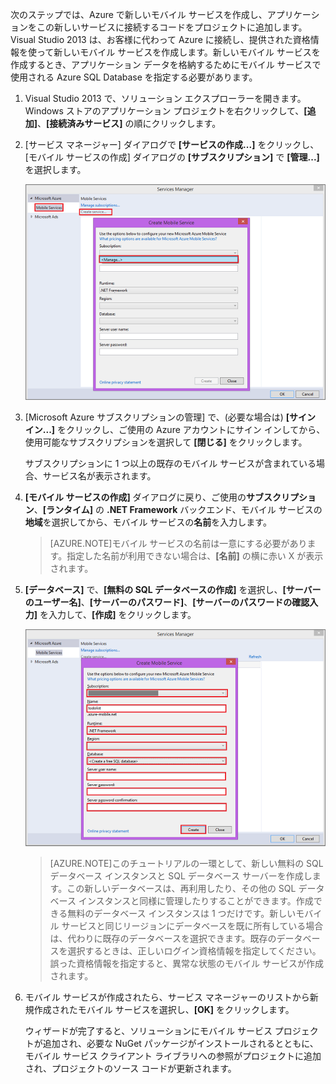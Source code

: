 

次のステップでは、Azure で新しいモバイル サービスを作成し、アプリケーションをこの新しいサービスに接続するコードをプロジェクトに追加します。Visual Studio 2013 は、お客様に代わって Azure に接続し、提供された資格情報を使って新しいモバイル サービスを作成します。新しいモバイル サービスを作成するとき、アプリケーション データを格納するためにモバイル サービスで使用される Azure SQL Database を指定する必要があります。

1. Visual Studio 2013 で、ソリューション エクスプローラーを開きます。Windows ストアのアプリケーション プロジェクトを右クリックして、**[追加]**、**[接続済みサービス]** の順にクリックします。 

2. [サービス マネージャー] ダイアログで **[サービスの作成...]** をクリックし、[モバイル サービスの作成] ダイアログの **[サブスクリプション]** で **[管理...]** を選択します。

	![サービス管理サブスクリプションの作成](./media/mobile-services-dotnet-backend-create-new-service-vs2013/mobile-create-service-from-vs2013.png)

3. [Microsoft Azure サブスクリプションの管理] で、(必要な場合は) **[サイン イン...]** をクリックし、ご使用の Azure アカウントにサイン インしてから、使用可能なサブスクリプションを選択して **[閉じる]** をクリックします。

	サブスクリプションに 1 つ以上の既存のモバイル サービスが含まれている場合、サービス名が表示されます。

5. **[モバイル サービスの作成]** ダイアログに戻り、ご使用の**サブスクリプション**、**[ランタイム]** の **.NET Framework** バックエンド、モバイル サービスの**地域**を選択してから、モバイル サービスの**名前**を入力します。

	>[AZURE.NOTE]モバイル サービスの名前は一意にする必要があります。指定した名前が利用できない場合は、**[名前]** の横に赤い X が表示されます。

6. **[データベース]** で、**[無料の SQL データベースの作成]** を選択し、**[サーバーのユーザー名]**、**[サーバーのパスワード]**、**[サーバーのパスワードの確認入力]** を入力して、**[作成]** をクリックします。

  	![VS 2013 での新しいモバイル サービスの作成](./media/mobile-services-dotnet-backend-create-new-service-vs2013/mobile-create-service-from-vs2013-2.png)

	> [AZURE.NOTE]このチュートリアルの一環として、新しい無料の SQL データベース インスタンスと SQL データベース サーバーを作成します。この新しいデータベースは、再利用したり、その他の SQL データベース インスタンスと同様に管理したりすることができます。作成できる無料のデータベース インスタンスは 1 つだけです。新しいモバイル サービスと同じリージョンにデータベースを既に所有している場合は、代わりに既存のデータベースを選択できます。既存のデータベースを選択するときは、正しいログイン資格情報を指定してください。誤った資格情報を指定すると、異常な状態のモバイル サービスが作成されます。

7. モバイル サービスが作成されたら、サービス マネージャーのリストから新規作成されたモバイル サービスを選択し、**[OK]** をクリックします。
 
   	ウィザードが完了すると、ソリューションにモバイル サービス プロジェクトが追加され、必要な NuGet パッケージがインストールされるとともに、モバイル サービス クライアント ライブラリへの参照がプロジェクトに追加され、プロジェクトのソース コードが更新されます。


<!--HONumber=54-->